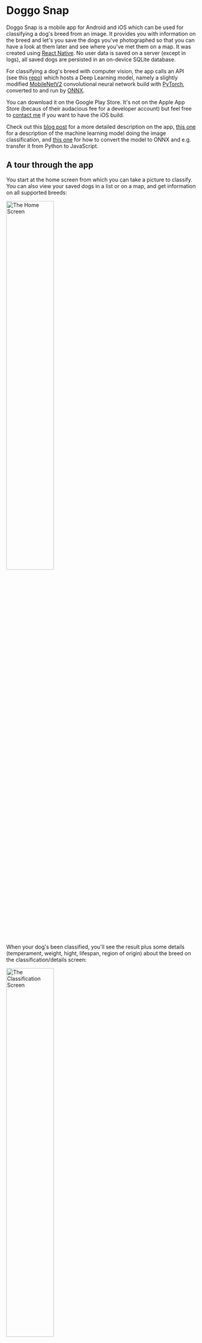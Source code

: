 # Doggo Snap

Doggo Snap is a mobile app for Android and iOS which can be used for classifying a dog's breed from an image. It provides you with information on the breed and let's you save the dogs you've photographed so that you can have a look at them later and see where you've met them on a map. It was created using [React Native](https://reactnative.dev/). No user data is saved on a server (except in logs), all saved dogs are persisted in an on-device SQLite database.

For classifying a dog's breed with computer vision, the app calls an API (see this [repo](https://github.com/Pascal-Bliem/doggo-snap-api)) which hosts a Deep Learning model, namely a slightly modified [MobileNetV2](https://arxiv.org/abs/1801.04381) convolutional neural network build with [PyTorch](https://pytorch.org/), converted to and run by [ONNX](https://onnx.ai/).

You can download it on the Google Play Store. It's not on the Apple App Store (becaus of their audacious fee for a developer account) but feel free to [contact me](http://www.pascal-bliem.com/#contact) if you want to have the iOS build.

Check out this [blog post](http://www.pascal-bliem.com/blog/the%20doggo%20snap%20mobile%20app) for a more detailed description on the app, [this one](http://www.pascal-bliem.com/blog/classifying%20dog%20breeds%20with%20deep%20learning) for a description of the machine learning model doing the image classification, and [this one](http://www.pascal-bliem.com/blog/transfer%20ml%20models%20easily%20with%20onnx) for how to convert the model to ONNX and e.g. transfer it from Python to JavaScript.

## A tour through the app

You start at the home screen from which you can take a picture to classify. You can also view your saved dogs in a list or on a map, and get information on all supported breeds:

<img src="https://pb-data-blogposts.s3.eu-central-1.amazonaws.com/doggo-snap/HomeScreen.jpg" style="width: 50%;" alt="The Home Screen">

When your dog's been classified, you'll see the result plus some details (temperament, weight, hight, lifespan, region of origin) about the breed on the classification/details screen:

<img src="https://pb-data-blogposts.s3.eu-central-1.amazonaws.com/doggo-snap/ClassificationScreen.jpg" style="width: 50%;" alt="The Classification Screen">

From there, you can decide to save the dog which leads you to the save screen, where you can give the dog a name and either automatically detect your device's location or manually pick it on a map:

<img src="https://pb-data-blogposts.s3.eu-central-1.amazonaws.com/doggo-snap/SaveScreen.jpg" style="width: 50%;" alt="The Save Screen">

After saving the dog, you'll be navigated to your dog list screen where you can see all the dog's you've saved and tap them to see details about their breed and where you found them:

<img src="https://pb-data-blogposts.s3.eu-central-1.amazonaws.com/doggo-snap/DogListScreen.jpg" style="width: 50%;" alt="The Dog List Screen">

You can also look up all the dog's you've saved on the map screen and check out where in your neighborhood you met them. Tapping on their markers will show you their detail screens:

<img src="https://pb-data-blogposts.s3.eu-central-1.amazonaws.com/doggo-snap/MapScreen.jpg" style="width: 50%;" alt="The Map Screen">

If you haven't collected that many dogs yourself yet but still want to get information on all the supported breeds, you can check them out at the explore-all-breeds screen and tap each breed entry to get details on the breed:

<img src="https://pb-data-blogposts.s3.eu-central-1.amazonaws.com/doggo-snap/AllBreedsScreen.jpg" style="width: 50%;" alt="The All-Breeds Screen">

Here's a rough overview of the app's functionality in a diagram:

![An overview of Doggo Snap's functionality](https://pb-data-blogposts.s3.eu-central-1.amazonaws.com/doggo-snap/diagramm.png)
